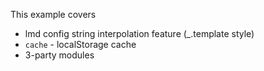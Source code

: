 This example covers

  * lmd config string interpolation feature (_.template style)
  * `cache` - localStorage cache
  * 3-party modules
